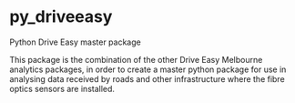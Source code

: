# py_driveeasy
Python Drive Easy master package

This package is the combination of the other Drive Easy Melbourne analytics packages, in order to create a master python package for use in analysing data received by roads and other infrastructure where the fibre optics sensors are installed.
